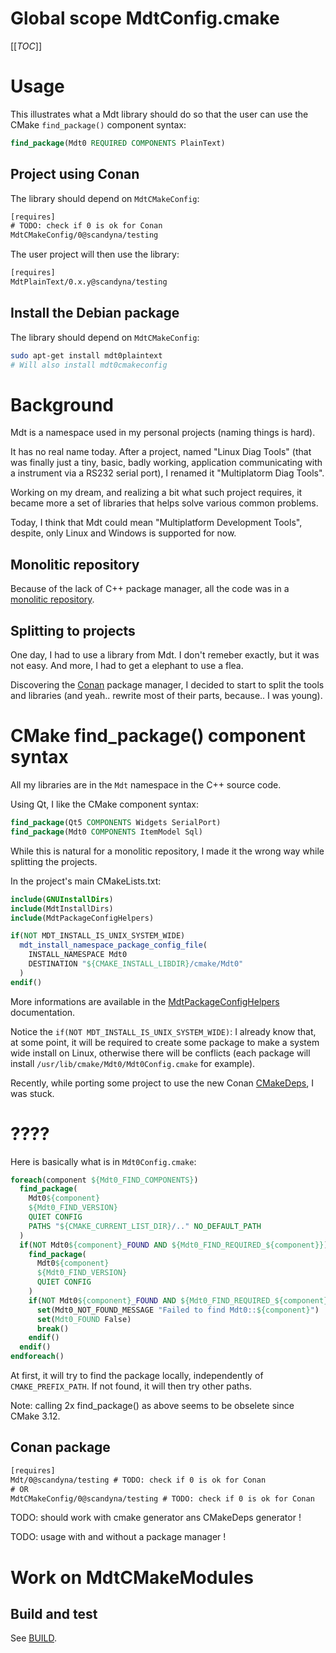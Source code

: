 # Global scope MdtConfig.cmake

[[_TOC_]]

# Usage

This illustrates what a Mdt library should do
so that the user can use the CMake `find_package()`
component syntax:
```cmake
find_package(Mdt0 REQUIRED COMPONENTS PlainText)
```

## Project using Conan

The library should depend on `MdtCMakeConfig`:
```txt
[requires]
# TODO: check if 0 is ok for Conan
MdtCMakeConfig/0@scandyna/testing
```

The user project will then use the library:
```txt
[requires]
MdtPlainText/0.x.y@scandyna/testing
```

## Install the Debian package

The library should depend on `MdtCMakeConfig`:
```bash
sudo apt-get install mdt0plaintext
# Will also install mdt0cmakeconfig
```

# Background

Mdt is a namespace used in my personal projects (naming things is hard).

It has no real name today.
After a project, named "Linux Diag Tools"
(that was finally just a tiny, basic, badly working, application communicating with a instrument via a RS232 serial port),
I renamed it "Multiplatorm Diag Tools".

Working on my dream, and realizing a bit what such project requires,
it became more a set of libraries that helps solve various common problems.

Today, I think that Mdt could mean "Multiplatform Development Tools",
despite, only Linux and Windows is supported for now.

## Monolitic repository

Because of the lack of C++ package manager,
all the code was in a [monolitic repository](https://github.com/scandyna/multidiagtools).

## Splitting to projects

One day, I had to use a library from Mdt.
I don't remeber exactly, but it was not easy.
And more, I had to get a elephant to use a flea.

Discovering the [Conan](https://conan.io/) package manager,
I decided to start to split the tools and libraries
(and yeah.. rewrite most of their parts, because.. I was young).

# CMake find_package() component syntax

All my libraries are in the `Mdt` namespace in the C++ source code.

Using Qt, I like the CMake component syntax:
```cmake
find_package(Qt5 COMPONENTS Widgets SerialPort)
find_package(Mdt0 COMPONENTS ItemModel Sql)
```

While this is natural for a monolitic repository,
I made it the wrong way while splitting the projects.

In the project's main CMakeLists.txt:
```cmake
include(GNUInstallDirs)
include(MdtInstallDirs)
include(MdtPackageConfigHelpers)

if(NOT MDT_INSTALL_IS_UNIX_SYSTEM_WIDE)
  mdt_install_namespace_package_config_file(
    INSTALL_NAMESPACE Mdt0
    DESTINATION "${CMAKE_INSTALL_LIBDIR}/cmake/Mdt0"
  )
endif()
```

More informations are available
in the [MdtPackageConfigHelpers](https://scandyna.gitlab.io/mdt-cmake-modules/Modules/MdtPackageConfigHelpers.html) documentation.

Notice the `if(NOT MDT_INSTALL_IS_UNIX_SYSTEM_WIDE)`:
I already know that, at some point,
it will be required to create some package to make a system wide install on Linux,
otherwise there will be conflicts
(each package will install `/usr/lib/cmake/Mdt0/Mdt0Config.cmake` for example).

Recently, while porting some project to use the new
Conan [CMakeDeps](https://docs.conan.io/en/latest/reference/conanfile/tools/cmake/cmakedeps.html),
I was stuck.

# ????

Here is basically what is in `Mdt0Config.cmake`:
```cmake
foreach(component ${Mdt0_FIND_COMPONENTS})
  find_package(
    Mdt0${component}
    ${Mdt0_FIND_VERSION}
    QUIET CONFIG
    PATHS "${CMAKE_CURRENT_LIST_DIR}/.." NO_DEFAULT_PATH
  )
  if(NOT Mdt0${component}_FOUND AND ${Mdt0_FIND_REQUIRED_${component}})
    find_package(
      Mdt0${component}
      ${Mdt0_FIND_VERSION}
      QUIET CONFIG
    )
    if(NOT Mdt0${component}_FOUND AND ${Mdt0_FIND_REQUIRED_${component}})
      set(Mdt0_NOT_FOUND_MESSAGE "Failed to find Mdt0::${component}")
      set(Mdt0_FOUND False)
      break()
    endif()
  endif()
endforeach()
```

At first, it will try to find the package locally,
independently of `CMAKE_PREFIX_PATH`.
If not found, it will then try other paths.

Note: calling 2x find_package() as above
seems to be obselete since CMake 3.12.

## Conan package

```txt
[requires]
Mdt/0@scandyna/testing # TODO: check if 0 is ok for Conan
# OR
MdtCMakeConfig/0@scandyna/testing # TODO: check if 0 is ok for Conan
```

TODO: should work with cmake generator ans CMakeDeps generator !

TODO: usage with and without a package manager !

# Work on MdtCMakeModules

## Build and test

See [BUILD](BUILD.md).
